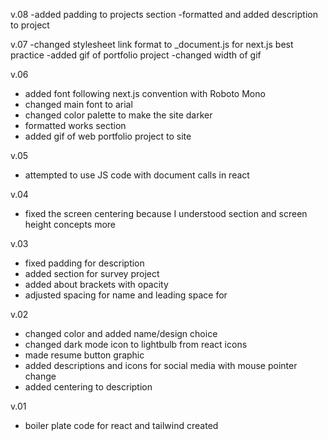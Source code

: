 v.08
-added padding to projects section
-formatted and added description to project

v.07
-changed stylesheet link format to _document.js for next.js best practice
-added gif of portfolio project
-changed width of gif

v.06
- added font following next.js convention with Roboto Mono
- changed main font to arial
- changed color palette to make the site darker
- formatted works section
- added gif of web portfolio project to site

v.05
- attempted to use JS code with document calls in react

v.04
- fixed the screen centering because I understood section and screen height concepts more

v.03
- fixed padding for description
- added section for survey project
- added about brackets with opacity
- adjusted spacing for name and leading space for

v.02
- changed color and added name/design choice
- changed dark mode icon to lightbulb from react icons
- made resume button graphic
- added descriptions and icons for social media with mouse pointer change
- added centering to description 

v.01
- boiler plate code for react and tailwind created
